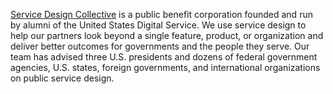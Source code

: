 [Service Design Collective](https://servicedesigncollective.com) is a public benefit corporation founded and run by alumni of the United States Digital Service. We use service design to help our partners look beyond a single feature, product, or organization and deliver better outcomes for governments and the people they serve. Our team has advised three U.S. presidents and dozens of federal government agencies, U.S. states, foreign governments, and international organizations on public service design.
